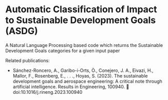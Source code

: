 # Automatic Classification of Impact to Sustainable Development Goals (ASDG)

A Natural Language Processing based code which returns the Sustainable Development Goals categories for a given input paper

Related publications:

 - Sánchez-Roncero, A., Garibo-i-Orts, Ò., Conejero, J. A., Eivazi, H., Mallor, F., Rosenberg, E., . . ., Hoyas, S. (2023). The sustainable development goals and aerospace engineering: A critical note through artificial intelligence. Results in Engineering, 100940.  doi:10.1016/j.rineng.2023.100940
